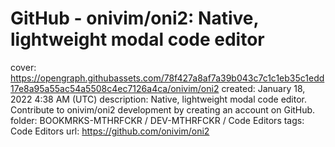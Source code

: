 # GitHub - onivim/oni2: Native, lightweight modal code editor

cover: https://opengraph.githubassets.com/78f427a8af7a39b043c7c1c1eb35c1edd17e8a95a55ac54a5508c4ec7126a4ca/onivim/oni2
created: January 18, 2022 4:38 AM (UTC)
description: Native, lightweight modal code editor. Contribute to onivim/oni2 development by creating an account on GitHub.
folder: BOOKMRKS-MTHRFCKR / DEV-MTHRFCKR / Code Editors
tags: Code Editors
url: https://github.com/onivim/oni2